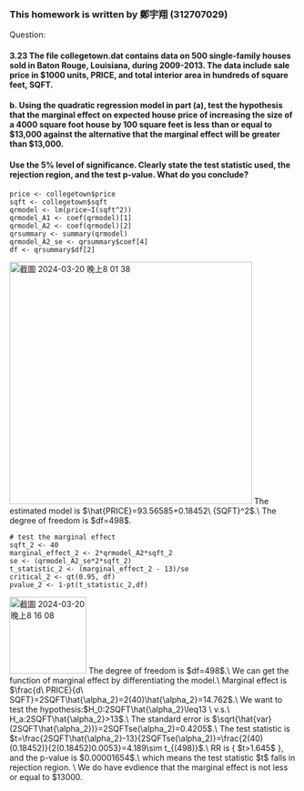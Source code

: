 ### This homework is written by 鄭宇翔 (312707029)
Question:
#### 3.23 The file collegetown.dat contains data on 500 single-family houses sold in Baton Rouge, Louisiana, during 2009-2013. The data include sale price in $1000 units, PRICE, and total interior area in hundreds of square feet, SQFT. 
#### b. Using the quadratic regression model in part (a), test the hypothesis that the marginal effect on expected house price of increasing the size of a 4000 square foot house by 100 square feet is less than or equal to $13,000 against the alternative that the marginal effect will be greater than $13,000. 
#### Use the 5% level of significance. Clearly state the test statistic used, the rejection region, and the test p-value. What do you conclude?

```{r}
price <- collegetown$price
sqft <- collegetown$sqft
qrmodel <- lm(price~I(sqft^2))
qrmodel_A1 <- coef(qrmodel)[1]
qrmodel_A2 <- coef(qrmodel)[2]
qrsummary <- summary(qrmodel)
qrmodel_A2_se <- qrsummary$coef[4]
df <- qrsummary$df[2]
```
<img width="426" alt="截圖 2024-03-20 晚上8 01 38" src="https://github.com/HWTeng-Course/202402-Financial-Econometrics/assets/67742647/901a74e2-5b1e-4060-a8bb-1ff8f12dea33">
The estimated model is  $\hat{PRICE}=93.56585+0.18452\ {SQFT}^2$.\
The degree of freedom is $df=498$.

```{r}
# test the marginal effect
sqft_2 <- 40
marginal_effect_2 <- 2*qrmodel_A2*sqft_2
se <- (qrmodel_A2_se*2*sqft_2)
t_statistic_2 <- (marginal_effect_2 - 13)/se
critical_2 <- qt(0.95, df)
pvalue_2 <- 1-pt(t_statistic_2,df)
```
<img width="135" alt="截圖 2024-03-20 晚上8 16 08" src="https://github.com/HWTeng-Course/202402-Financial-Econometrics/assets/67742647/cd4de94a-0f73-4d98-a223-0466bf6cf4b5">
The degree of freedom is $df=498$.\
We can get the function of marginal effect by differentiating the model.\
Marginal effect is $\frac{d\ PRICE}{d\ SQFT}=2SQFT\hat{\alpha_2}=2(40)\hat{\alpha_2}=14.762$.\
We want to test the hypothesis:$H_0:2SQFT\hat{\alpha_2}\leq13 \ v.s.\ H_a:2SQFT\hat{\alpha_2}>13$.\
The standard error is $\sqrt{\hat{var}(2SQFT\hat{\alpha_2})}=2SQFTse(\alpha_2)=0.4205$.\
The test statistic is $t=\frac{2SQFT\hat{\alpha_2}-13}{2SQFTse(\alpha_2)}=\frac{2(40)(0.18452)}{2(0.18452)0.0053}=4.189\sim t_{(498)}$.\
RR is { $t>1.645$ }, and the p-value is $0.00001654$.\
which means the test statistic $t$ falls in rejection region. \
We do have evdience that the marginal effect is not less or equal to $13000.
